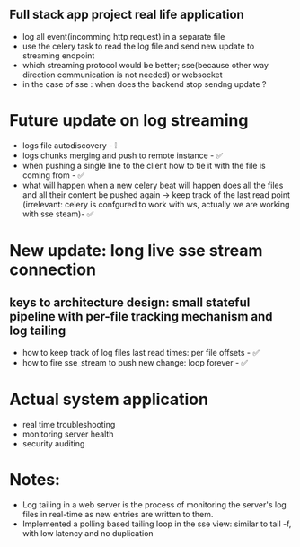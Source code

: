 ## Full stack app project real life application
- log all event(incomming http request) in a separate file
- use the celery task to read the log file and send new update to streaming endpoint
- which streaming protocol would be better; sse(because other way direction communication is not needed) or websocket
- in the case of sse : when does the backend stop sendng update ?

# Future update on log streaming
- logs file autodiscovery - ❕
- logs chunks merging and push to remote instance - ✅
- when pushing a single line to the client how to tie it with the file is coming from - ✅
- what will happen when a new celery beat will happen does all the files and all their content be pushed again -> keep track of the last read point (irrelevant: celery is confgured to work with ws, actually we are working with sse steam)- ✅

# New update: long live sse stream connection
## keys to architecture design: small stateful pipeline with per-file tracking mechanism and log tailing
- how to keep track of log files last read times: per file offsets - ✅
- how to fire sse_stream to push new change: loop forever - ✅

# Actual system application
- real time troubleshooting
- monitoring server health
- security auditing

# Notes:
- Log tailing in a web server is the process of monitoring the server's log files in real-time as new entries are written to them.
- Implemented a polling based tailing loop in the sse view: similar to tail -f, with low latency and no duplication